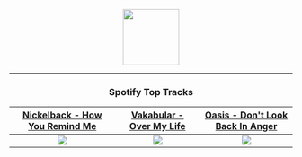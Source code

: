 <p align="center">
  <a href="https://www.tobiasmichael.de">
    <img src="https://tm-website-static.s3.eu-central-1.amazonaws.com/logo.png" width="100" height="100"/>
  </a>
</p>

---

<h3 align="center">Spotify Top Tracks</h3>

[Nickelback - How You Remind Me](https://open.spotify.com/track/0gmbgwZ8iqyMPmXefof8Yf)|[Vakabular - Over My Life](https://open.spotify.com/track/4h84v2RMArVZQsAvDSrzWM)|[Oasis - Don't Look Back In Anger](https://open.spotify.com/track/7ppPZa3TRUSGKaks9wH7VT)
:---:|:----:|:----:
<img src="https://i.scdn.co/image/ab67616d00001e02699a422d25adc550dc5aa11c"/>|<img src="https://i.scdn.co/image/ab67616d00001e02f664cd54250fbfcfd2f30cc4"/>|<img src="https://i.scdn.co/image/ab67616d00001e022f2eeee9b405f4d00428d84c"/>